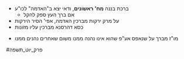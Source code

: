 * ברכת בננה **מח' ראשונים**, ודאי יצא ב"האדמה" לכו"ע
	* אם ברך העץ ספק להקל
* על מרק ירקות מברכין האדמה, אפי' הסיר הירקות
* כסא דהרסנא מברכין עליו מזונות
- מו"ז מברך על שנאפס אע"פ שהוא אינו נהנה ממנו משום שאחרים נהנים ממנו

#פרק_יוט_תשפה